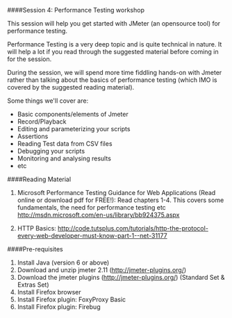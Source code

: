 ####Session 4: Performance Testing workshop

This session will help you get started with JMeter (an opensource tool) for performance testing.

Performance Testing is a very deep topic and is quite technical in nature. It will help a lot if you read through the suggested material before coming in for the session. 

During the session, we will spend more time fiddling hands-on with Jmeter rather than talking about the basics of performance testing (which IMO is covered by the suggested reading material).

Some things we'll cover are:
- Basic components/elements of Jmeter
- Record/Playback
- Editing and parameterizing your scripts
- Assertions
- Reading Test data from CSV files 
- Debugging your scripts
- Monitoring and analysing results
- etc


####Reading Material


1. Microsoft Performance Testing Guidance for Web Applications (Read online or download pdf for FREE!):
Read chapters 1-4. This covers some fundamentals, the need for performance testing etc 
http://msdn.microsoft.com/en-us/library/bb924375.aspx

2. HTTP Basics:
http://code.tutsplus.com/tutorials/http-the-protocol-every-web-developer-must-know-part-1--net-31177


####Pre-requisites
1. Install Java (version 6 or above)
2. Download and unzip jmeter 2.11 (http://jmeter-plugins.org/)
3. Download the jmeter plugins (http://jmeter-plugins.org/) (Standard Set & Extras Set)
4. Install Firefox browser
5. Install Firefox plugin: FoxyProxy Basic
6. Install Firefox plugin: Firebug
